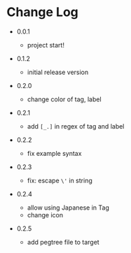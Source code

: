 # Change Log

+ 0.0.1
  + project start!

+ 0.1.2
  + initial release version

+ 0.2.0
  + change color of tag, label

+ 0.2.1
  + add `[_.]` in regex of tag and label

+ 0.2.2
  + fix example syntax

+ 0.2.3
  + fix: escape `\'` in string

+ 0.2.4
  + allow using Japanese in Tag
  + change icon

+ 0.2.5
  + add pegtree file to target

